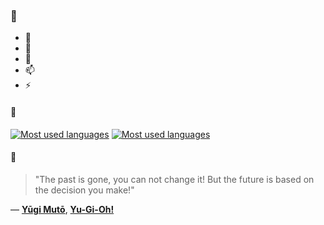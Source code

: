 ### 👋

- 🔭
- 🌱
- 💬
- 📫
- ⚡

#### 🧏

[![Most used languages](https://github-readme-stats-aynah.vercel.app/api/top-langs/?username=aynh&theme=solarized-dark&langs_count=6&layout=compact&hide_title=true)](https://github.com/anuraghazra/github-readme-stats#gh-dark-mode-only)
[![Most used languages](https://github-readme-stats-aynah.vercel.app/api/top-langs/?username=aynh&theme=solarized-light&langs_count=6&layout=compact&hide_title=true)](https://github.com/anuraghazra/github-readme-stats#gh-light-mode-only)

#### 💬

> "The past is gone, you can not change it! But the future is based on the decision you make!"

&mdash; [**Yūgi Mutō**](https://myanimelist.net/character.php?q=Y%C5%ABgi%20Mut%C5%8D&cat=character), [**Yu-Gi-Oh!**](https://myanimelist.net/search/all?q=Yu-Gi-Oh!&cat=all)
